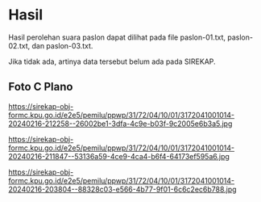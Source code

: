 # Hasil

Hasil perolehan suara paslon dapat dilihat pada file paslon-01.txt, paslon-02.txt, dan paslon-03.txt.

Jika tidak ada, artinya data tersebut belum ada pada SIREKAP.

## Foto C Plano

https://sirekap-obj-formc.kpu.go.id/e2e5/pemilu/ppwp/31/72/04/10/01/3172041001014-20240216-212258--26002be1-3dfa-4c9e-b03f-9c2005e6b3a5.jpg

https://sirekap-obj-formc.kpu.go.id/e2e5/pemilu/ppwp/31/72/04/10/01/3172041001014-20240216-211847--53136a59-4ce9-4ca4-b6f4-64173ef595a6.jpg

https://sirekap-obj-formc.kpu.go.id/e2e5/pemilu/ppwp/31/72/04/10/01/3172041001014-20240216-203804--88328c03-e566-4b77-9f01-6c6c2ec6b788.jpg
